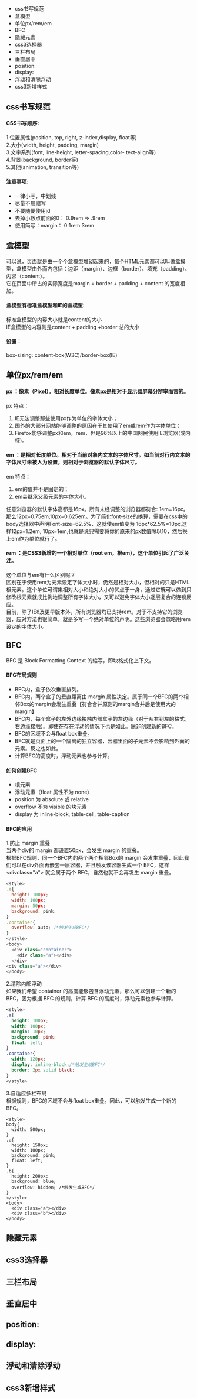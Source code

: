 * css书写规范
* 盒模型
* 单位px/rem/em
* BFC
* 隐藏元素
* css3选择器
* 三栏布局
* 垂直居中
* position:
* display:
* 浮动和清除浮动
* css3新增样式

## css书写规范
#### CSS书写顺序:  
1.位置属性(position, top, right, z-index,display, float等)  
2.大小(width, height, padding, margin)  
3.文字系列(font, line-height, letter-spacing,color- text-align等)  
4.背景(background, border等)  
5.其他(animation, transition等)  
#### 注意事项:
* 一律小写，中划线  
* 尽量不用缩写  
* 不要随便使用id  
* 去掉小数点前面的0： 0.9rem => .9rem  
* 使用简写：margin： 0 1rem 3rem  

## 盒模型
可以说，页面就是由一个个盒模型堆砌起来的，每个HTML元素都可以叫做盒模型，盒模型由外而内包括：边距（margin）、边框（border）、填充（padding）、内容（content）。  
它在页面中所占的实际宽度是margin + border + padding + content 的宽度相加。  
#### 盒模型有标准盒模型和IE的盒模型:  
标准盒模型的内容大小就是content的大小  
IE盒模型的内容则是content + padding +border 总的大小  
#### 设置：
box-sizing: content-box(W3C)/border-box(IE)  

## 单位px/rem/em
#### px ：像素（Pixel）。相对长度单位。像素px是相对于显示器屏幕分辨率而言的。
px 特点：  
1. IE无法调整那些使用px作为单位的字体大小；  
2. 国外的大部分网站能够调整的原因在于其使用了em或rem作为字体单位；  
3. Firefox能够调整px和em，rem，但是96%以上的中国网民使用IE浏览器(或内核)。  
  
#### em ：是相对长度单位。相对于当前对象内文本的字体尺寸。如当前对行内文本的字体尺寸未被人为设置，则相对于浏览器的默认字体尺寸。
em 特点：  
1. em的值并不是固定的；  
2. em会继承父级元素的字体大小。  
  
任意浏览器的默认字体高都是16px。所有未经调整的浏览器都符合: 1em=16px。那么12px=0.75em,10px=0.625em。为了简化font-size的换算，需要在css中的body选择器中声明Font-size=62.5%，这就使em值变为 16px*62.5%=10px,这样12px=1.2em, 10px=1em,也就是说只需要将你的原来的px数值除以10，然后换上em作为单位就行了。  

#### rem ：是CSS3新增的一个相对单位（root em，根em），这个单位引起了广泛关注。
这个单位与em有什么区别呢？  
区别在于使用rem为元素设定字体大小时，仍然是相对大小，但相对的只是HTML根元素。这个单位可谓集相对大小和绝对大小的优点于一身，通过它既可以做到只修改根元素就成比例地调整所有字体大小，又可以避免字体大小逐层复合的连锁反应。  
目前，除了IE8及更早版本外，所有浏览器均已支持rem。对于不支持它的浏览器，应对方法也很简单，就是多写一个绝对单位的声明。这些浏览器会忽略用rem设定的字体大小。  

## BFC
BFC 是 Block Formatting Context 的缩写，即块格式化上下文。  
#### BFC布局规则
* BFC内，盒子依次垂直排列。
* BFC内，两个盒子的垂直距离由 margin 属性决定。属于同一个BFC的两个相邻Box的margin会发生重叠【符合合并原则的margin合并后是使用大的margin】
* BFC内，每个盒子的左外边缘接触内部盒子的左边缘（对于从右到左的格式，右边缘接触）。即使在存在浮动的情况下也是如此。除非创建新的BFC。
* BFC的区域不会与float box重叠。
* BFC就是页面上的一个隔离的独立容器，容器里面的子元素不会影响到外面的元素。反之也如此。
* 计算BFC的高度时，浮动元素也参与计算。

#### 如何创建BFC
* 根元素
* 浮动元素（float 属性不为 none）
* position 为 absolute 或 relative
* overflow 不为 visible 的块元素
* display 为 inline-block, table-cell, table-caption

#### BFC的应用
1.防止 margin 重叠  
当两个div的 margin 都设置50px，会发生 margin 的重叠。  
根据BFC规则，同一个BFC内的两个两个相邻Box的 margin 会发生重叠，因此我们可以在div外面再嵌套一层容器，并且触发该容器生成一个 BFC，这样 <divclass="a"></div> 就会属于两个 BFC，自然也就不会再发生 margin 重叠。  
```javascript
<style>
.a{
  height: 100px;
  width: 100px;
  margin: 50px;
  background: pink;
}
.container{
  overflow: auto; /*触发生成BFC*/
}
</style>
<body>
  <div class="container">
    <div class="a"></div>
  </div> 
<div class="a"></div>
</body>
```
2.清除内部浮动  
如果我们希望 container 的高度能够包含浮动元素，那么可以创建一个新的 BFC，因为根据 BFC 的规则，计算 BFC 的高度时，浮动元素也参与计算。
```css
<style>
.a{
  height: 100px;
  width: 100px;
  margin: 10px;
  background: pink;
  float: left;
}
.container{
  width: 120px;
  display: inline-block;/*触发生成BFC*/
  border: 2px solid black; 
}
</style>
```
3.自适应多栏布局  
根据规则，BFC的区域不会与float box重叠。因此，可以触发生成一个新的BFC。
```
<style>
body{
  width: 500px;
}
.a{
  height: 150px;
  width: 100px;
  background: pink;
  float: left;
}
.b{
  height: 200px;
  background: blue;
  overflow: hidden; /*触发生成BFC*/
}
</style>
<body>
  <div class="a"></div>
  <div class="b"></div>
</body> 
```

## 隐藏元素
## css3选择器
## 三栏布局
## 垂直居中
## position:
## display:
## 浮动和清除浮动
## css3新增样式
